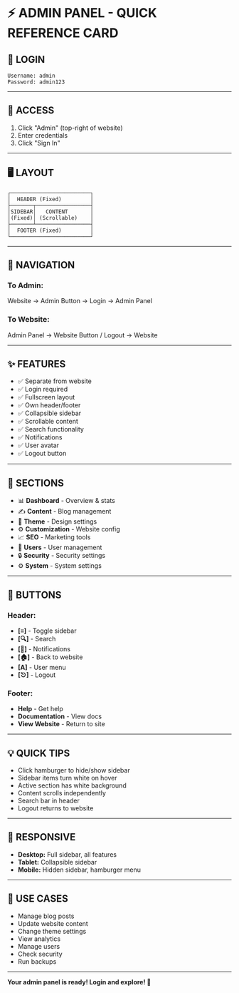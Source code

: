 # ⚡ **ADMIN PANEL - QUICK REFERENCE CARD**

## 🔐 **LOGIN**

```
Username: admin
Password: admin123
```

---

## 🎯 **ACCESS**

1. Click "Admin" (top-right of website)
2. Enter credentials
3. Click "Sign In"

---

## 🖥️ **LAYOUT**

```
┌─────────────────────────┐
│  HEADER (Fixed)         │
├───────┬─────────────────┤
│SIDEBAR│   CONTENT       │
│(Fixed)│ (Scrollable)    │
├───────┴─────────────────┤
│  FOOTER (Fixed)         │
└─────────────────────────┘
```

---

## 🔄 **NAVIGATION**

### **To Admin:**
Website → Admin Button → Login → Admin Panel

### **To Website:**
Admin Panel → Website Button / Logout → Website

---

## ✨ **FEATURES**

- ✅ Separate from website
- ✅ Login required
- ✅ Fullscreen layout
- ✅ Own header/footer
- ✅ Collapsible sidebar
- ✅ Scrollable content
- ✅ Search functionality
- ✅ Notifications
- ✅ User avatar
- ✅ Logout button

---

## 🎨 **SECTIONS**

- 📊 **Dashboard** - Overview & stats
- ✍️ **Content** - Blog management
- 🎨 **Theme** - Design settings
- ⚙️ **Customization** - Website config
- 📈 **SEO** - Marketing tools
- 👥 **Users** - User management
- 🔒 **Security** - Security settings
- ⚙️ **System** - System settings

---

## 🔑 **BUTTONS**

### **Header:**
- **[≡]** - Toggle sidebar
- **[🔍]** - Search
- **[🔔]** - Notifications
- **[🏠]** - Back to website
- **[A]** - User menu
- **[⎋]** - Logout

### **Footer:**
- **Help** - Get help
- **Documentation** - View docs
- **View Website** - Return to site

---

## 💡 **QUICK TIPS**

- Click hamburger to hide/show sidebar
- Sidebar items turn white on hover
- Active section has white background
- Content scrolls independently
- Search bar in header
- Logout returns to website

---

## 📱 **RESPONSIVE**

- **Desktop:** Full sidebar, all features
- **Tablet:** Collapsible sidebar
- **Mobile:** Hidden sidebar, hamburger menu

---

## 🎯 **USE CASES**

- Manage blog posts
- Update website content
- Change theme settings
- View analytics
- Manage users
- Check security
- Run backups

---

**Your admin panel is ready! Login and explore! 🚀**
